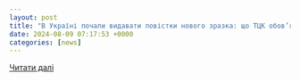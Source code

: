 ```yaml
---
layout: post
title: "В Україні почали видавати повістки нового зразка: що ТЦК обов’язково має вказати в документі"
date: 2024-08-09 07:17:53 +0000
categories: [news]
---
```


[Читати далі](https://focus.ua/uk/voennye-novosti/662217-v-ukrajini-pochali-vidavati-povistki-novogo-zrazka-shcho-tck-obov-yazkovo-maye-vkazati-v-dokumenti)
